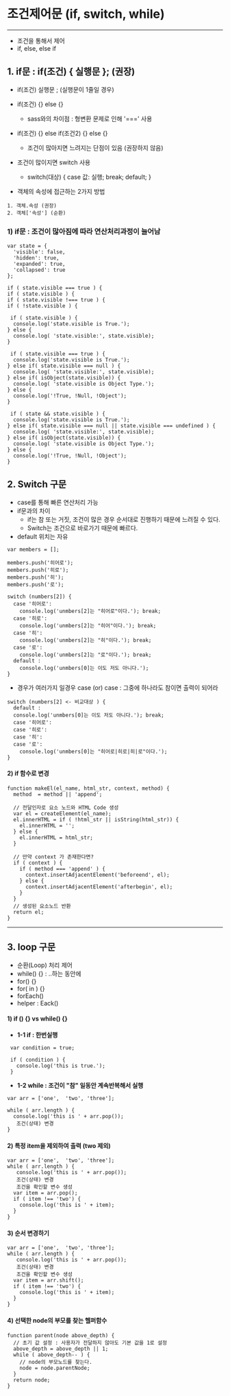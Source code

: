 # 조건제어문 (if, switch, while)
---
- 조건을 통해서 제어
- if, else, else if  

## 1. if문 : if(조건) { 실행문 }; (권장)
- if(조건) 실행문 ; (실행문이 1줄일 경우)
- if(조건) {} else {}
  - sass와의 차이점 : 형변환 문제로 인해 '===' 사용
- if(조건) {} else if(조건2) {} else {}
  - 조건이 많아지면 느려지는 단점이 있음 (권장하지 않음)
- 조건이 많이지면 switch 사용
  - switch(대상) { case 값: 실행; break; default; }

- 객체의 속성에 접근하는 2가지 방법
```
1. 객체.속성 (권장)
2. 객체['속성'] (순환)
```

### 1) if문 : 조건이 많아짐에 따라 연산처리과정이 늘어남
```
var state = {
  'visible': false,
  'hidden': true,
  'expanded': true,
  'collapsed': true
};
```
```
if ( state.visible === true ) {
if ( state.visible ) {
if ( state.visible !=== true ) {
if ( !state.visible ) {
```
```
 if ( state.visible ) {
  console.log('state.visible is True.');
} else {
  console.log( 'state.visible:', state.visible);
}
```
```
 if ( state.visible === true ) {
  console.log('state.visible is True.');
} else if( state.visible === null ) {
  console.log( 'state.visible:', state.visible);
} else if( isObject(state.visible)) {
  console.log( 'state.visible is Object Type.');
} else {
  console.log('!True, !Null, !Object');
}
```
```
 if ( state && state.visible ) {
  console.log('state.visible is True.');
} else if( state.visible === null || state.visible === undefined ) {
  console.log( 'state.visible:', state.visible);
} else if( isObject(state.visible)) {
  console.log( 'state.visible is Object Type.');
} else {
  console.log('!True, !Null, !Object');
}
```



## 2. Switch 구문
- case를 통해 빠른 연산처리 가능
- if문과의 차이
  - if는 참 또는 거짓, 조건이 많은 경우 순서대로 진행하기 때문에 느려질 수 있다.
  - Switch는 조건으로 바로가기 때문에 빠르다.
- default 위치는 자유

```
var members = [];

members.push('히어로');
members.push('히로');
members.push('히');
members.push('로');

switch (numbers[2]) {
  case '히어로':
    console.log('unmbers[2]는 "히어로"이다.'); break;
  case '히로':
    console.log('unmbers[2]는 "히어"이다.'); break;
  case '히':
    console.log('unmbers[2]는 "히"이다.'); break;
  case '로':
    console.log('unmbers[2]는 "로"이다.'); break;
  default :
    console.log('unmbers[0]는 이도 저도 아니다.');
}
```

- 경우가 여러가지 일경우 case (or) case : 그중에 하나라도 참이면 출력이 되어라

```
switch (numbers[2] <- 비교대상 ) {
  default :
  console.log('unmbers[0]는 이도 저도 아니다.'); break;
  case '히어로':
  case '히로':
  case '히':
  case '로':
    console.log('unmbers[0]는 "히어로|히로|히|로"이다.');
}
```


#### 2) if 함수로 변경
```
function makeEl(el_name, html_str, context, method) {
  method  = method || 'append';

  // 전달인자로 요소 노드와 HTML Code 생성
  var el = createElement(el_name);
  el.innerHTML = if ( !html_str || isString(html_str)) {
    el.innerHTML = '';
  } else {
    el.innerHTML = html_str;
  }

  // 만약 context 가 존재한다면?
  if ( context ) {
    if ( method === 'append' ) {
      context.insertAdjacentElement('beforeend', el);
    } else {
      context.insertAdjacentElement('afterbegin', el);
    }
  }
  // 생성된 요소노드 반환
  return el;
}
```

---  

## 3. loop 구문
- 순환(Loop) 처리 제어
- while() {} : ..하는 동안에
- for() {}
- for( in ) {}
- forEach()
- helper : Eack()

#### 1) if () {}  vs  while() {}
- **1-1 if : 한번실행**

```
 var condition = true;

 if ( condition ) {
   console.log('this is true.');
 }
```  

- **1-2 while : 조건이 "참" 일동안 계속반복해서 실행**

```
var arr = ['one',  'two', 'three'];

while ( arr.length ) {
  console.log('this is ' + arr.pop());
   조건(상태) 변경
}
```  

#### 2) 특정 item을 제외하여 출력 (two 제외)
```
var arr = ['one',  'two', 'three'];
while ( arr.length ) {
   console.log('this is ' + arr.pop());
   조건(상태) 변경
   조건을 확인할 변수 생성
  var item = arr.pop();
  if ( item !== 'two') {
    console.log('this is ' + item);
  }
}
```

#### 3) 순서 변경하기
```
var arr = ['one',  'two', 'three'];
while ( arr.length ) {
   console.log('this is ' + arr.pop());
   조건(상태) 변경
   조건을 확인할 변수 생성
  var item = arr.shift();
  if ( item !== 'two') {
    console.log('this is ' + item);
  }
}
```

#### 4) 선택한 node의 부모를 찾는 헬퍼함수

```
function parent(node above_depth) {
  // 초기 값 설정 : 사용자가 전달하지 않아도 기본 값을 1로 설정
  above_depth = above_depth || 1;
  while ( above_depth-- ) {
    // node의 부모노드를 찾는다.
    node = node.parentNode;
  }
  return node;
}
```
